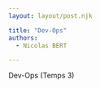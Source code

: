 ```yaml
---
layout: layout/post.njk

title: "Dev-Ops"
authors:
  - Nicolas BERT

---
```


<!-- début résumé -->
Dev-Ops (Temps 3)
<!-- fin résumé -->